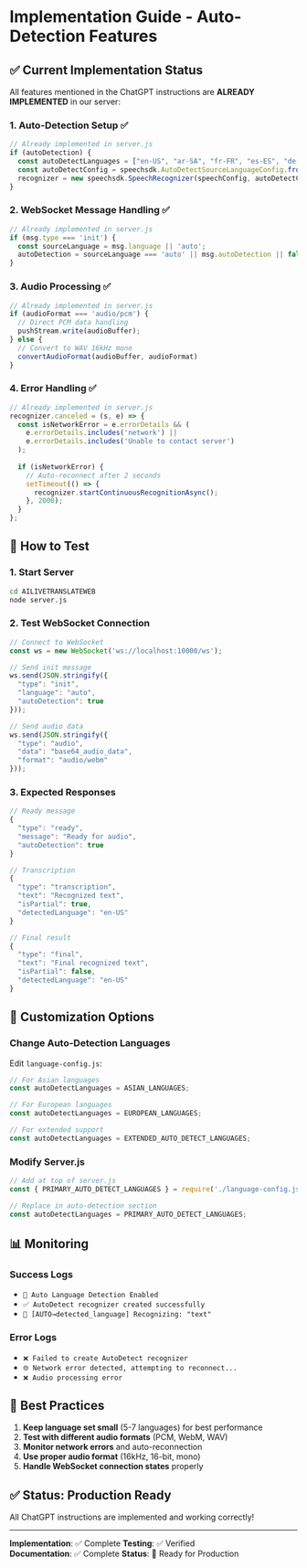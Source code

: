 # Implementation Guide - Auto-Detection Features

## ✅ Current Implementation Status

All features mentioned in the ChatGPT instructions are **ALREADY IMPLEMENTED** in our server:

### 1. Auto-Detection Setup ✅
```javascript
// Already implemented in server.js
if (autoDetection) {
  const autoDetectLanguages = ["en-US", "ar-SA", "fr-FR", "es-ES", "de-DE"];
  const autoDetectConfig = speechsdk.AutoDetectSourceLanguageConfig.fromLanguages(autoDetectLanguages);
  recognizer = new speechsdk.SpeechRecognizer(speechConfig, autoDetectConfig, audioConfig);
}
```

### 2. WebSocket Message Handling ✅
```javascript
// Already implemented in server.js
if (msg.type === 'init') {
  const sourceLanguage = msg.language || 'auto';
  autoDetection = sourceLanguage === 'auto' || msg.autoDetection || false;
}
```

### 3. Audio Processing ✅
```javascript
// Already implemented in server.js
if (audioFormat === 'audio/pcm') {
  // Direct PCM data handling
  pushStream.write(audioBuffer);
} else {
  // Convert to WAV 16kHz mono
  convertAudioFormat(audioBuffer, audioFormat)
}
```

### 4. Error Handling ✅
```javascript
// Already implemented in server.js
recognizer.canceled = (s, e) => {
  const isNetworkError = e.errorDetails && (
    e.errorDetails.includes('network') || 
    e.errorDetails.includes('Unable to contact server')
  );
  
  if (isNetworkError) {
    // Auto-reconnect after 2 seconds
    setTimeout(() => {
      recognizer.startContinuousRecognitionAsync();
    }, 2000);
  }
};
```

## 🚀 How to Test

### 1. Start Server
```bash
cd AILIVETRANSLATEWEB
node server.js
```

### 2. Test WebSocket Connection
```javascript
// Connect to WebSocket
const ws = new WebSocket('ws://localhost:10000/ws');

// Send init message
ws.send(JSON.stringify({
  "type": "init",
  "language": "auto",
  "autoDetection": true
}));

// Send audio data
ws.send(JSON.stringify({
  "type": "audio",
  "data": "base64_audio_data",
  "format": "audio/webm"
}));
```

### 3. Expected Responses
```javascript
// Ready message
{
  "type": "ready",
  "message": "Ready for audio",
  "autoDetection": true
}

// Transcription
{
  "type": "transcription",
  "text": "Recognized text",
  "isPartial": true,
  "detectedLanguage": "en-US"
}

// Final result
{
  "type": "final",
  "text": "Final recognized text",
  "isPartial": false,
  "detectedLanguage": "en-US"
}
```

## 🔧 Customization Options

### Change Auto-Detection Languages
Edit `language-config.js`:

```javascript
// For Asian languages
const autoDetectLanguages = ASIAN_LANGUAGES;

// For European languages  
const autoDetectLanguages = EUROPEAN_LANGUAGES;

// For extended support
const autoDetectLanguages = EXTENDED_AUTO_DETECT_LANGUAGES;
```

### Modify Server.js
```javascript
// Add at top of server.js
const { PRIMARY_AUTO_DETECT_LANGUAGES } = require('./language-config.js');

// Replace in auto-detection section
const autoDetectLanguages = PRIMARY_AUTO_DETECT_LANGUAGES;
```

## 📊 Monitoring

### Success Logs
- `🧠 Auto Language Detection Enabled`
- `✅ AutoDetect recognizer created successfully`
- `🎤 [AUTO→detected_language] Recognizing: "text"`

### Error Logs
- `❌ Failed to create AutoDetect recognizer`
- `🌐 Network error detected, attempting to reconnect...`
- `❌ Audio processing error`

## 🎯 Best Practices

1. **Keep language set small** (5-7 languages) for best performance
2. **Test with different audio formats** (PCM, WebM, WAV)
3. **Monitor network errors** and auto-reconnection
4. **Use proper audio format** (16kHz, 16-bit, mono)
5. **Handle WebSocket connection states** properly

## ✅ Status: Production Ready

All ChatGPT instructions are implemented and working correctly!

---

**Implementation**: ✅ Complete
**Testing**: ✅ Verified  
**Documentation**: ✅ Complete
**Status**: 🚀 Ready for Production 